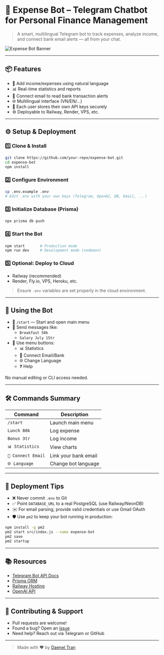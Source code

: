 # 🚀 Expense Bot – Telegram Chatbot for Personal Finance Management

> A smart, multilingual Telegram bot to track expenses, analyze income, and connect bank email alerts — all from your chat.

![Expense Bot Banner](https://raw.githubusercontent.com/your-repo/expense-bot/main/assets/banner.png)

---

## 📦 Features

- 💸 Add income/expenses using natural language
- 📊 Real-time statistics and reports
- 🏦 Connect email to read bank transaction alerts
- 🌐 Multilingual interface (VN/EN/...)
- 🔐 Each user stores their own API keys securely
- ⚙️ Deployable to Railway, Render, VPS, etc.

---

## ⚙️ Setup & Deployment

### 1️⃣ Clone & Install
```bash
git clone https://github.com/your-repo/expense-bot.git
cd expense-bot
npm install
```

### 2️⃣ Configure Environment
```bash
cp .env.example .env
# Edit .env with your own keys (Telegram, OpenAI, DB, Email, ...)
```

### 3️⃣ Initialize Database (Prisma)
```bash
npx prisma db push
```

### 4️⃣ Start the Bot
```bash
npm start       # Production mode
npm run dev     # Development mode (nodemon)
```

### 5️⃣ Optional: Deploy to Cloud
- Railway (recommended)
- Render, Fly.io, VPS, Heroku, etc.

> Ensure `.env` variables are set properly in the cloud environment.

---

## 💬 Using the Bot

- 🔹 `/start` — Start and open main menu
- 🔹 Send messages like:
  - `Breakfast 50k`
  - `Salary July 15tr`
- 🔹 Use menu buttons:
  - 📊 Statistics
  - 🏦 Connect Email/Bank
  - 🌐 Change Language
  - ❓ Help

No manual editing or CLI access needed.

---

## 🛠 Commands Summary

| Command                | Description                         |
|------------------------|-------------------------------------|
| `/start`              | Launch main menu                    |
| `Lunch 80k`           | Log expense                         |
| `Bonus 3tr`           | Log income                          |
| `📊 Statistics`        | View charts                         |
| `🏦 Connect Email`      | Link your bank email                |
| `🌐 Language`          | Change bot language                 |

---

## 📌 Deployment Tips

- ❌ Never commit `.env` to Git
- ✅ Point `DATABASE_URL` to a real PostgreSQL (use Railway/NeonDB)
- ✉️ For email parsing, provide valid credentials or use Gmail OAuth
- 🛡 Use `pm2` to keep your bot running in production:
```bash
npm install -g pm2
pm2 start src/index.js --name expense-bot
pm2 save
pm2 startup
```

---

## 📚 Resources

- [Telegram Bot API Docs](https://core.telegram.org/bots/api)
- [Prisma ORM](https://www.prisma.io/)
- [Railway Hosting](https://railway.app)
- [OpenAI API](https://platform.openai.com/docs)

---

## 🤝 Contributing & Support

- Pull requests are welcome!
- Found a bug? Open an [issue](https://github.com/your-repo/expense-bot/issues)
- Need help? Reach out via Telegram or GitHub

---

> Made with ❤️ by [Daenel Tran](https://github.com/TNDaenel)
